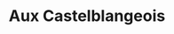 ---
title: "Aux Castelblangeois"
url: /paris/aux-castelblangeois-avenue-ledru-rollin/
shop: Bäckerei
---